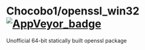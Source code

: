 # Chocobo1/openssl_win32 [![AppVeyor_badge]][AppVeyor_link]

[AppVeyor_badge]: https://ci.appveyor.com/api/projects/status/github/Chocobo1/openssl-win32?branch=master&svg=true
[AppVeyor_link]: https://ci.appveyor.com/project/Chocobo1/openssl-win32


Unofficial 64-bit statically built openssl package
